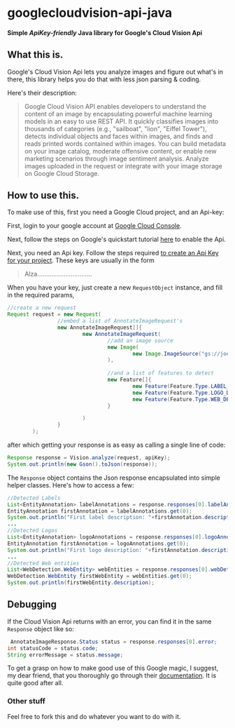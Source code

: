 # googlecloudvision-api-java
#### Simple *ApiKey-friendly* Java library for Google's Cloud Vision Api

## What this is.

Google's Cloud Vision Api lets you analyze images and figure out what's in there, this library helps you do that with 
less json parsing & coding.

Here's their description:

>Google Cloud Vision API enables developers to understand the content of an image by encapsulating powerful machine learning 
>models in an easy to use REST API. It quickly classifies images into thousands of categories 
>(e.g., "sailboat", "lion", "Eiffel Tower"), detects individual objects and faces within images, and finds and reads printed 
>words contained within images. You can build metadata on your image catalog, moderate offensive content, or enable new 
>marketing scenarios through image sentiment analysis. Analyze images uploaded in the request or integrate with your image 
>storage on Google Cloud Storage. 

## How to use this.

To make use of this, first you need a Google Cloud project, and an Api-key:

First, login to your google account at [Google Cloud Console](https://console.cloud.google.com).

Next, follow the steps on Google's quickstart tutorial [here](https://cloud.google.com/vision/docs/before-you-begin) 
to enable the Api.

Next, you need an Api key. Follow the steps required [to create an Api Key for your project](https://support.google.com/cloud/answer/6158862?hl=en).
These keys are usually in the form
>Alza...............................

When you have your key, just create a new `RequestObject` instance, and fill in the required params,

```java
//create a new request
Request request = new Request(
                //embed a list of AnnotateImageRequest's
                new AnnotateImageRequest[]{
                        new AnnotateImageRequest(
                                //add an image source
                                new Image(
                                        new Image.ImageSource("gs://joey-ng.appspot.com/fruit-bowl-1600023_1920.jpg", null)
                                ),
                                
                                //and a list of features to detect
                                new Feature[]{
                                        new Feature(Feature.Type.LABEL_DETECTION),
                                        new Feature(Feature.Type.LOGO_DETECTION),
                                        new Feature(Feature.Type.WEB_DETECTION)
                                }

                        )
                }
        );
```
        
after which getting your response is as easy as calling a single line of code:

```java
Response response = Vision.analyze(request, apiKey);
System.out.println(new Gson().toJson(response));
```

The `Response` object contains the Json response encapsulated into simple helper classes. Here's how to access a few:

```java
//Detected Labels
List<EntityAnnotation> labelAnnotations = response.responses[0].labelAnnotations;
EntityAnnotation firstAnnotation = labelAnnotations.get(0);
System.out.println("First label description: "+firstAnnotation.description);
...
//Detected Logos
List<EntityAnnotation> logoAnnotations = response.responses[0].logoAnnotations;
EntityAnnotation firstAnnotation = logoAnnotations.get(0);
System.out.println("First logo description: "+firstAnnotation.description);
...
//Detected Web entities
List<WebDetection.WebEntity> webEntities = response.responses[0].webDetection.webEntities;
WebDetection.WebEntity firstWebEntity = webEntities.get(0);
System.out.println(firstWebEntity.description);

```
## Debugging

If the Cloud Vision Api returns with an error, you can find it in the same `Response` object like so:

```java
 AnnotateImageResponse.Status status = response.responses[0].error;
int statusCode = status.code;
String errorMessage = status.message;
```

To get a grasp on how to make good use of this Google magic, I suggest, my dear friend, that you thoroughly go through their 
[documentation](https://cloud.google.com/vision/docs). It is quite good after all.

### Other stuff

Feel free to fork this and do whatever you want to do with it. 
